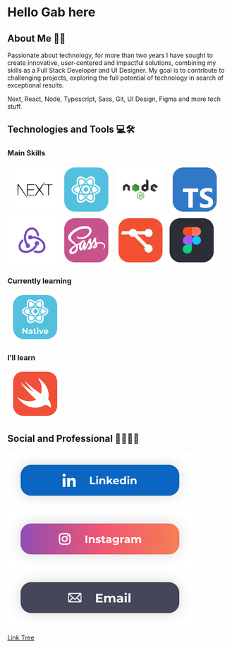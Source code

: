 # Hello <a>Gab</a> here

## About Me 🧑‍💻

Passionate about technology, for more than two years I have sought to create innovative, user-centered and impactful solutions, combining my skills as a Full Stack Developer and UI Designer. My goal is to contribute to challenging projects, exploring the full potential of technology in search of exceptional results.

Next, React, Node, Typescript, Sass, Git, UI Design, Figma and more tech stuff.

## Technologies and Tools 💻🛠️

### Main Skills
<code title='NextJs'> ![icon](https://github.com/StwGabriel/Assets/blob/main/icons/nextjs-icon.svg)</code>
<code title='ReactJs'>![icon](https://github.com/StwGabriel/Assets/blob/main/icons/react-icon.svg)</code>
<code title='Node.Js'> ![icon](https://github.com/stwgabriel/assets/blob/main/icons/nodejs-icon.svg)</code>
<code title='Typescript'> ![icon](https://github.com/StwGabriel/Assets/blob/main/icons/typescript-icon.svg)</code>
<code title='Redux'> ![icon](https://github.com/StwGabriel/Assets/blob/main/icons/redux-icon.svg)</code>
<code title='Sass'> ![icon](https://github.com/StwGabriel/Assets/blob/main/icons/sass-icon.svg)</code>
<code title='Git'> ![icon](https://github.com/StwGabriel/Assets/blob/main/icons/git-icon.svg)</code>
<code title='Figma'>![icon](https://github.com/StwGabriel/Assets/blob/main/icons/figma-icon.svg)</code>

### Currently learning
<code title='React Native'> ![icon](https://github.com/StwGabriel/Assets/blob/main/icons/react-native-icon.svg)</code>

### I’ll learn
<code title='Swift'> ![icon](https://github.com/StwGabriel/Assets/blob/main/icons/swift-icon.svg)</code>

## Social and Professional 🏄‍♂️🤵‍♂️

   [![shield](https://github.com/StwGabriel/Assets/blob/main/readme-shields/linkedin-shield.svg)](https://www.linkedin.com/in/stwgabriel/)
   [![shield](https://github.com/StwGabriel/Assets/blob/main/readme-shields/instagram-shield.svg)](https://www.instagram.com/stw.gabriel/)
   [![shield](https://github.com/StwGabriel/Assets/blob/main/readme-shields/email-shield.svg)](mailto:contato@stwgabriel.com?Subject=hello)

[ Link Tree ](https://cutt.ly/stwGabriel)
